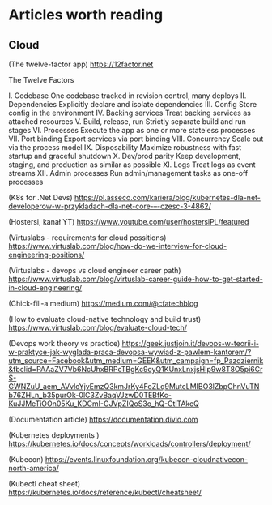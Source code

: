 # Articles worth reading

## Cloud

(The twelve-factor app)
https://12factor.net

The Twelve Factors

I. Codebase
One codebase tracked in revision control, many deploys
II. Dependencies
Explicitly declare and isolate dependencies
III. Config
Store config in the environment
IV. Backing services
Treat backing services as attached resources
V. Build, release, run
Strictly separate build and run stages
VI. Processes
Execute the app as one or more stateless processes
VII. Port binding
Export services via port binding
VIII. Concurrency
Scale out via the process model
IX. Disposability
Maximize robustness with fast startup and graceful shutdown
X. Dev/prod parity
Keep development, staging, and production as similar as possible
XI. Logs
Treat logs as event streams
XII. Admin processes
Run admin/management tasks as one-off processes

(K8s for .Net Devs)
https://pl.asseco.com/kariera/blog/kubernetes-dla-net-developerow-w-przykladach-dla-net-core-–-czesc-3-4862/

(Hostersi, kanał YT)
https://www.youtube.com/user/hostersiPL/featured

(Virtuslabs - requirements for cloud possitions)
https://www.virtuslab.com/blog/how-do-we-interview-for-cloud-engineering-positions/

(Virtuslabs - devops vs cloud engineer career path)
https://www.virtuslab.com/blog/virtuslab-career-guide-how-to-get-started-in-cloud-engineering/

(Chick-fill-a medium)
https://medium.com/@cfatechblog

(How to evaluate cloud-native technology and build trust)
https://www.virtuslab.com/blog/evaluate-cloud-tech/

(Devops work theory vs practice)
https://geek.justjoin.it/devops-w-teorii-i-w-praktyce-jak-wyglada-praca-devopsa-wywiad-z-pawlem-kantorem/?utm_source=Facebook&utm_medium=GEEK&utm_campaign=fp_Pazdziernik&fbclid=PAAaZV7Vb6NcUhxBRPcTBgKc9oyQ1KUnxLnxjsHIp9w8T8O5pi6CrS-GWNZuU_aem_AVvloYjvEmzQ3kmJrKy4FoZLq9MutcLMIBO3lZbpChnVuTNb76ZHLn_b35purOk-0lC3ZvBaqVJzwD0TEBfKc-KuJJMeTiOOn05Ku_KDCmI-GJVpZIQoS3o_hQ-CtlTAkcQ

(Documentation article)
https://documentation.divio.com

(Kubernetes deployments )
https://kubernetes.io/docs/concepts/workloads/controllers/deployment/

(Kubecon)
https://events.linuxfoundation.org/kubecon-cloudnativecon-north-america/

(Kubectl cheat sheet)
https://kubernetes.io/docs/reference/kubectl/cheatsheet/
